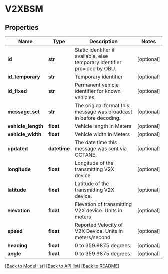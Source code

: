 # V2XBSM

## Properties
Name | Type | Description | Notes
------------ | ------------- | ------------- | -------------
**id** | **str** | Static identifier if available, else temporary identifier provided by OBU. | [optional] 
**id_temporary** | **str** | Temporary identifier | [optional] 
**id_fixed** | **str** | Permanent vehicle identifier for known vehicles. | [optional] 
**message_set** | **str** | The original format this message was broadcast in before decoding. | [optional] 
**vehicle_length** | **float** | Vehicle length in Meters | [optional] 
**vehicle_width** | **float** | Vehicle width in Meters | [optional] 
**updated** | **datetime** | The date time this message was sent via OCTANE. | [optional] 
**longitude** | **float** | Longitude of the transmitting V2X device. | [optional] 
**latitude** | **float** | Latitude of the transmitting V2X device. | [optional] 
**elevation** | **float** | Elevation of transmitting V2X device. Units in meters | [optional] 
**speed** | **float** | Reported Velocity of V2X Device. Units in meters/second | [optional] 
**heading** | **float** | 0 to 359.9875 degrees. | [optional] 
**angle** | **float** | 0 to 359.9875 degrees. | [optional] 

[[Back to Model list]](../README.md#documentation-for-models) [[Back to API list]](../README.md#documentation-for-api-endpoints) [[Back to README]](../README.md)

